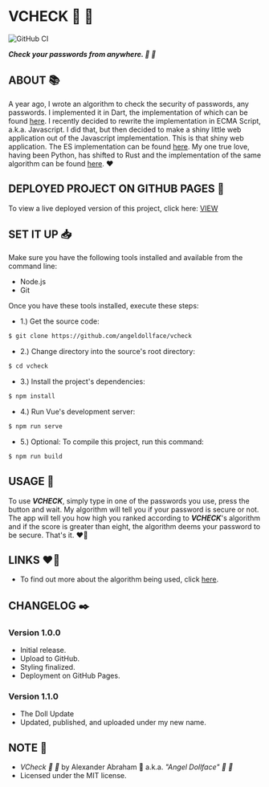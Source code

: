 # VCHECK :ribbon: :rocket:

![GitHub CI](https://github.com/angeldollface/vcheck/actions/workflows/vue.yml/badge.svg)

***Check your passwords from anywhere. :ribbon: :rocket:***

## ABOUT :books:

A year ago, I wrote an algorithm to check the security of passwords, any passwords. I implemented it in Dart, the implementation of which can be found [here](https://angeldollface/securitycheck). I recently decided to rewrite the implementation in ECMA Script, a.k.a. Javascript. I did that, but then decided to make a shiny little web application out of the Javascript implementation. This is that shiny web application. The ES implementation can be found [here](https://github.com/angeldollface/vulcheck). My one true love, having been Python, has shifted to Rust and the implementation of the same algorithm can be found [here](https://angeldollface/flek). :heart:

## DEPLOYED PROJECT ON GITHUB PAGES :rocket:

To view a live deployed version of this project, click here: [VIEW](https://angeldollface.boo/vcheck)

## SET IT UP :inbox_tray:

Make sure you have the following tools installed and available from the command line:

- Node.js
- Git

Once you have these tools installed, execute these steps:

- 1.) Get the source code:

```bash
$ git clone https://github.com/angeldollface/vcheck
```

- 2.) Change directory into the source's root directory:

```bash
$ cd vcheck
```

- 3.) Install the project's dependencies:

```bash
$ npm install
```

- 4.) Run Vue's development server:

```bash
$ npm run serve
```

- 5.) Optional: To compile this project, run this command:

```bash
$ npm run build
```

## USAGE :hammer:

To use ***VCHECK***, simply type in one of the passwords you use, press the button and wait. My algorithm will tell you if your password is secure or not.
The app will tell you how high you ranked according to ***VCHECK***'s algorithm and if the score is greater than eight, the algorithm deems your password to be secure. That's it. :heart_on_fire:

## LINKS :heart_on_fire:

- To find out more about the algorithm being used, click [here](https://github.com/angeldollface/vulcheck).

## CHANGELOG :black_nib:

### Version 1.0.0

- Initial release.
- Upload to GitHub.
- Styling finalized.
- Deployment on GitHub Pages.

### Version 1.1.0

- The Doll Update
- Updated, published, and uploaded under my new name.

## NOTE :scroll:

- *VCheck :ribbon: :rocket:* by Alexander Abraham :black_heart: a.k.a. *"Angel Dollface" :dolls: :ribbon:*
- Licensed under the MIT license.
